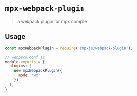 # `mpx-webpack-plugin`

> a webpack plugin for mpx compile

## Usage

```js
const mpxWebpackPlugin = require('@mpxjs/webpack-plugin');

// webpack.conf.js
module.exports = {
  plugins: [
    new mpxWebpackPlugin({
      mode: 'wx'
    })
  ],
}
```
